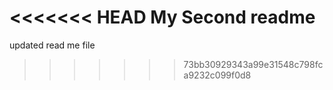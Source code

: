 <<<<<<< HEAD
My Second readme
=======
updated read me file
>>>>>>> 73bb30929343a99e31548c798fca9232c099f0d8

